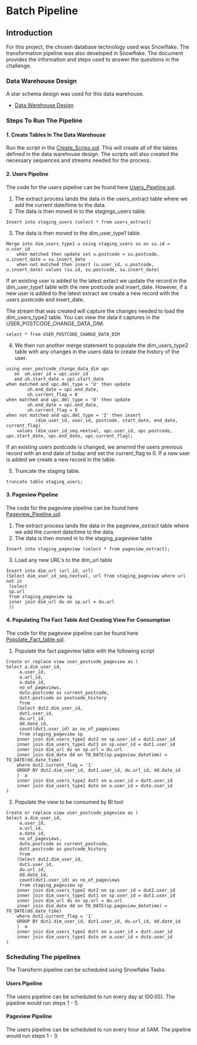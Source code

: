 # Batch Pipeline 

## Introduction
For this project, the chosen database technology used was Snowflake. The transformation pipeline was also developed in Snowflake.
The document provides the information and steps used to answer the questions in the challenge.

### Data Warehouse Design
A star schema design was used for this data warehouse. 
* [Data Warehouse Design](Data_Warehouse_Design/Data_Warehouse_Design.JPG)


### Steps To Run The Pipeline

#### 1. Create Tables In The Data Warehouse
Run the script in the [Create_Scrips.sql](Source_Code/Create_Scripts.sql).
This will create all of the tables defined in the data warehouse design. The scripts will also created the necessary sequences and streams needed for the process.

#### 2. Users Pipeline 
The code for the users pipeline can be found here [Users_Pipeline.sql](Source_Code/Users_Pipeline.sql).
1. The extract process lands the data in the users_extract table where we add the current date/time to the data.
2. The data is then moved in to the stagings_users table. 
```
Insert into staging_users (select * from users_extract)
```
3. The data is then moved to the dim_user_type1 table.
```
Merge into dim_users_type1 u using staging_users su on su.id = u.user_id
    when matched then update set u.postcode = su.postcode, u.insert_date = su.insert_date
    when not matched then insert (u.user_id, u.postcode, u.insert_date) values (su.id, su.postcode, su.insert_date)
```
If an existing user is added to the latest extact we update the record in the dim_user_type1 table with the new postcode and insert_date.
However, if a new user is added to the latest extract we create a new record with the users postcode and insert_date.

The stream that was created will capture the changes needed to load the dim_users_type2 table. 
You can view the data it captures in the USER_POSTCODE_CHANGE_DATA_DIM.
```
select * from USER_POSTCODE_CHANGE_DATA_DIM
```
4. We then run another merge statement to populate the dim_users_type2 table with any changes in the users data to create the history of the user.
```merge into dim_users_type2 uh
using user_postcode_change_data_dim upc 
   on  uh.user_id = upc.user_id 
   and uh.start_date = upc.start_date
when matched and upc.dml_type = 'U' then update 
        uh.end_date = upc.end_date,
        uh.current_flag = 0
when matched and upc.dml_type = 'D' then update 
        uh.end_date = upc.end_date,
        uh.current_flag = 0
when not matched and upc.dml_type = 'I' then insert 
           (dim_user_id, user_id, postcode, start_date, end_date, current_flag)
    values (dim_user_id_seq.nextval, upc.user_id, upc.postcode, upc.start_date, upc.end_date, upc.current_flag);
```
If an existing users postcode is changed, we amennd the users previous record with an end date of today and set the current_flag to 0. 
If a new user is added we create a new record in the table.

5. Truncate the staging table.
```
truncate table staging_users;
```

#### 3. Pageview Pipeline
The code for the pageview pipeline can be found here [Pageview_Pipeline.sql](Source_Code/Pageview_Pipeline.sql).
1. The extract process lands the data in the pageview_extract table where we add the current date/time to the data.
2. The data is then moved in to the staging_pageview table 
```
Insert into staging_pageview (select * from pageview_extract);
```
3. Load any new URL's to the dim_url table 
```
Insert into dim_url (url_id, url) 
(Select dim_user_id_seq.nextval, url from staging_pageview where url not in 
 (select  
 sp.url
 from staging_pageview sp
 inner join dim_url du on sp.url = du.url
 ))
 ```
#### 4. Populating The Fact Table And Creating View For Consumption
The code for the pageview pipeline can be found here [Populate_Fact_table.sql](Source_Code/Populate_Fact_table.sql).
1. Populate the fact pageview table with the following script 
```
Create or replace view user_postcode_pageview as (
Select a.dim_user_id,
     a.user_id,
     a.url_id,
     a.date_id,
     no_of_pageviews,
     duto.postcode as current_postcode,
     dutt.postcode as postcode_history
     from
    (Select dut2.dim_user_id,
     dut1.user_id,
     du.url_id,
     dd.date_id,
     count(dut1.user_id) as no_of_pageviews
     from staging_pageview sp
    inner join dim_users_type2 dut2 on sp.user_id = dut2.user_id  
    inner join dim_users_type1 dut1 on sp.user_id = dut1.user_id
    inner join dim_url du on sp.url = du.url
    inner join dim_date dd on TO_DATE(sp.pageview_datetime) = TO_DATE(dd.date_time)
    where dut2.current_flag = '1'
    GROUP BY dut2.dim_user_id, dut1.user_id, du.url_id, dd.date_id
    )  a
    inner join dim_users_type2 dutt on a.user_id = dutt.user_id  
    inner join dim_users_type1 duto on a.user_id = duto.user_id
)

```
2. Populate the view to be consumed by BI tool
```
Create or replace view user_postcode_pageview as (
Select a.dim_user_id,
     a.user_id,
     a.url_id,
     a.date_id,
     no_of_pageviews,
     duto.postcode as current_postcode,
     dutt.postcode as postcode_history
     from
    (Select dut2.dim_user_id,
     dut1.user_id,
     du.url_id,
     dd.date_id,
     count(dut1.user_id) as no_of_pageviews
     from staging_pageview sp
    inner join dim_users_type2 dut2 on sp.user_id = dut2.user_id  
    inner join dim_users_type1 dut1 on sp.user_id = dut1.user_id
    inner join dim_url du on sp.url = du.url
    inner join dim_date dd on TO_DATE(sp.pageview_datetime) = TO_DATE(dd.date_time)
    where dut2.current_flag = '1'
    GROUP BY dut2.dim_user_id, dut1.user_id, du.url_id, dd.date_id
    )  a
    inner join dim_users_type2 dutt on a.user_id = dutt.user_id  
    inner join dim_users_type1 duto on a.user_id = duto.user_id
)
```

### Scheduling The pipelines
The Transform pipeline can be scheduled using Snowflake Tasks. 

#### Users Pipeline
The users pipeline can be scheduled to run every day at (00:05). The pipeline would run steps 1 - 5. 

#### Pageview Pipeline
The users pipeline can be scheduled to run every hour at 5AM. The pipeline would run steps 1 - 3. 
